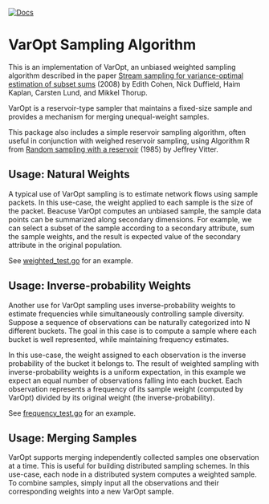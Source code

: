 [![Docs](https://godoc.org/github.com/lightstep/varopt?status.svg)](https://godoc.org/github.com/lightstep/varopt)

# VarOpt Sampling Algorithm

This is an implementation of VarOpt, an unbiased weighted sampling
algorithm described in the paper [Stream sampling for variance-optimal
estimation of subset sums](https://arxiv.org/pdf/0803.0473.pdf) (2008)
by Edith Cohen, Nick Duffield, Haim Kaplan, Carsten Lund, and Mikkel
Thorup.

VarOpt is a reservoir-type sampler that maintains a fixed-size sample
and provides a mechanism for merging unequal-weight samples.

This package also includes a simple reservoir sampling algorithm,
often useful in conjunction with weighed reservoir sampling, using
Algorithm R from [Random sampling with a
reservoir](https://en.wikipedia.org/wiki/Reservoir_sampling#Algorithm_R)
(1985) by Jeffrey Vitter.

## Usage: Natural Weights

A typical use of VarOpt sampling is to estimate network flows using
sample packets.  In this use-case, the weight applied to each sample
is the size of the packet.  Beacuse VarOpt computes an unbiased
sample, the sample data points can be summarized along secondary
dimensions.  For example, we can select a subset of the sample
according to a secondary attribute, sum the sample weights, and the
result is expected value of the secondary attribute in the original
population.

See [weighted_test.go](https://github.com/lightstep/varopt/blob/master/weighted_test.go) for an example.

## Usage: Inverse-probability Weights

Another use for VarOpt sampling uses inverse-probability weights to
estimate frequencies while simultaneously controlling sample
diversity.  Suppose a sequence of observations can be naturally
categorized into N different buckets.  The goal in this case is to
compute a sample where each bucket is well represented, while
maintaining frequency estimates.

In this use-case, the weight assigned to each observation is the
inverse probability of the bucket it belongs to.  The result of
weighted sampling with inverse-probability weights is a uniform
expectation, in this example we expect an equal number of observations
falling into each bucket.  Each observation represents a frequency of
its sample weight (computed by VarOpt) divided by its original weight
(the inverse-probability).

See [frequency_test.go](https://github.com/lightstep/varopt/blob/master/frequency_test.go) for an example.

## Usage: Merging Samples

VarOpt supports merging independently collected samples one
observation at a time.  This is useful for building distributed
sampling schemes.  In this use-case, each node in a distributed system
computes a weighted sample.  To combine samples, simply input all the
observations and their corresponding weights into a new VarOpt sample.
